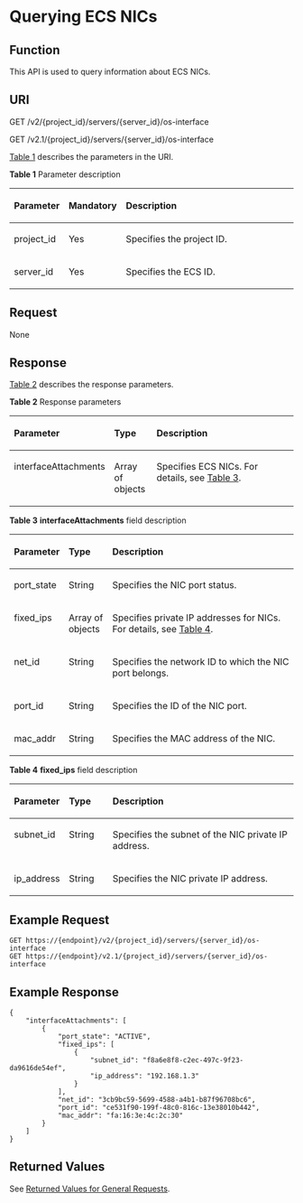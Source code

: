 # Querying ECS NICs<a name="EN-US_TOPIC_0020212661"></a>

## Function<a name="section36073588"></a>

This API is used to query information about ECS NICs.

## URI<a name="section56226836"></a>

GET /v2/\{project\_id\}/servers/\{server\_id\}/os-interface

GET /v2.1/\{project\_id\}/servers/\{server\_id\}/os-interface

[Table 1](#table38523909)  describes the parameters in the URI.

**Table  1**  Parameter description

<a name="table38523909"></a>
<table><thead align="left"><tr id="row15247616"><th class="cellrowborder" valign="top" width="16.61%" id="mcps1.2.4.1.1"><p id="p5187119"><a name="p5187119"></a><a name="p5187119"></a>Parameter</p>
</th>
<th class="cellrowborder" valign="top" width="17.54%" id="mcps1.2.4.1.2"><p id="p17503500"><a name="p17503500"></a><a name="p17503500"></a>Mandatory</p>
</th>
<th class="cellrowborder" valign="top" width="65.85%" id="mcps1.2.4.1.3"><p id="p8497414"><a name="p8497414"></a><a name="p8497414"></a>Description</p>
</th>
</tr>
</thead>
<tbody><tr id="row23712525"><td class="cellrowborder" valign="top" width="16.61%" headers="mcps1.2.4.1.1 "><p id="p41666396"><a name="p41666396"></a><a name="p41666396"></a>project_id</p>
</td>
<td class="cellrowborder" valign="top" width="17.54%" headers="mcps1.2.4.1.2 "><p id="p19534911"><a name="p19534911"></a><a name="p19534911"></a>Yes</p>
</td>
<td class="cellrowborder" valign="top" width="65.85%" headers="mcps1.2.4.1.3 "><p id="p37593705"><a name="p37593705"></a><a name="p37593705"></a>Specifies the project ID.</p>
</td>
</tr>
<tr id="row45459464114812"><td class="cellrowborder" valign="top" width="16.61%" headers="mcps1.2.4.1.1 "><p id="p6481999114812"><a name="p6481999114812"></a><a name="p6481999114812"></a>server_id</p>
</td>
<td class="cellrowborder" valign="top" width="17.54%" headers="mcps1.2.4.1.2 "><p id="p55279920114812"><a name="p55279920114812"></a><a name="p55279920114812"></a>Yes</p>
</td>
<td class="cellrowborder" valign="top" width="65.85%" headers="mcps1.2.4.1.3 "><p id="p48488537114812"><a name="p48488537114812"></a><a name="p48488537114812"></a>Specifies the ECS ID.</p>
</td>
</tr>
</tbody>
</table>

## Request<a name="section36279478"></a>

None

## Response<a name="section58079852"></a>

[Table 2](#table25276401)  describes the response parameters.

**Table  2**  Response parameters

<a name="table25276401"></a>
<table><thead align="left"><tr id="row30840926"><th class="cellrowborder" valign="top" width="16.57%" id="mcps1.2.4.1.1"><p id="p137113478283"><a name="p137113478283"></a><a name="p137113478283"></a>Parameter</p>
</th>
<th class="cellrowborder" valign="top" width="15.440000000000001%" id="mcps1.2.4.1.2"><p id="p748676"><a name="p748676"></a><a name="p748676"></a>Type</p>
</th>
<th class="cellrowborder" valign="top" width="67.99%" id="mcps1.2.4.1.3"><p id="p60642794"><a name="p60642794"></a><a name="p60642794"></a>Description</p>
</th>
</tr>
</thead>
<tbody><tr id="row13119252"><td class="cellrowborder" valign="top" width="16.57%" headers="mcps1.2.4.1.1 "><p id="p56026474"><a name="p56026474"></a><a name="p56026474"></a>interfaceAttachments</p>
</td>
<td class="cellrowborder" valign="top" width="15.440000000000001%" headers="mcps1.2.4.1.2 "><p id="p34453949"><a name="p34453949"></a><a name="p34453949"></a>Array of objects</p>
</td>
<td class="cellrowborder" valign="top" width="67.99%" headers="mcps1.2.4.1.3 "><p id="p18214233"><a name="p18214233"></a><a name="p18214233"></a>Specifies ECS NICs. For details, see <a href="#table49805933">Table 3</a>.</p>
</td>
</tr>
</tbody>
</table>

**Table  3** **interfaceAttachments**  field description

<a name="table49805933"></a>
<table><thead align="left"><tr id="row9026257"><th class="cellrowborder" valign="top" width="16.42%" id="mcps1.2.4.1.1"><p id="p0275155662814"><a name="p0275155662814"></a><a name="p0275155662814"></a>Parameter</p>
</th>
<th class="cellrowborder" valign="top" width="15.479999999999999%" id="mcps1.2.4.1.2"><p id="p15275145672813"><a name="p15275145672813"></a><a name="p15275145672813"></a>Type</p>
</th>
<th class="cellrowborder" valign="top" width="68.10000000000001%" id="mcps1.2.4.1.3"><p id="p182751256102814"><a name="p182751256102814"></a><a name="p182751256102814"></a>Description</p>
</th>
</tr>
</thead>
<tbody><tr id="row10727144"><td class="cellrowborder" valign="top" width="16.42%" headers="mcps1.2.4.1.1 "><p id="p63592346"><a name="p63592346"></a><a name="p63592346"></a>port_state</p>
</td>
<td class="cellrowborder" valign="top" width="15.479999999999999%" headers="mcps1.2.4.1.2 "><p id="p13579756"><a name="p13579756"></a><a name="p13579756"></a>String</p>
</td>
<td class="cellrowborder" valign="top" width="68.10000000000001%" headers="mcps1.2.4.1.3 "><p id="p34639550"><a name="p34639550"></a><a name="p34639550"></a>Specifies the NIC port status.</p>
</td>
</tr>
<tr id="row43320496"><td class="cellrowborder" valign="top" width="16.42%" headers="mcps1.2.4.1.1 "><p id="p19299281"><a name="p19299281"></a><a name="p19299281"></a>fixed_ips</p>
</td>
<td class="cellrowborder" valign="top" width="15.479999999999999%" headers="mcps1.2.4.1.2 "><p id="p55265559"><a name="p55265559"></a><a name="p55265559"></a>Array of objects</p>
</td>
<td class="cellrowborder" valign="top" width="68.10000000000001%" headers="mcps1.2.4.1.3 "><p id="p23274750"><a name="p23274750"></a><a name="p23274750"></a>Specifies private IP addresses for NICs. For details, see <a href="#table19750463">Table 4</a>.</p>
</td>
</tr>
<tr id="row8146160"><td class="cellrowborder" valign="top" width="16.42%" headers="mcps1.2.4.1.1 "><p id="p55859239"><a name="p55859239"></a><a name="p55859239"></a>net_id</p>
</td>
<td class="cellrowborder" valign="top" width="15.479999999999999%" headers="mcps1.2.4.1.2 "><p id="p10966323"><a name="p10966323"></a><a name="p10966323"></a>String</p>
</td>
<td class="cellrowborder" valign="top" width="68.10000000000001%" headers="mcps1.2.4.1.3 "><p id="p8495130"><a name="p8495130"></a><a name="p8495130"></a>Specifies the network ID to which the NIC port belongs.</p>
</td>
</tr>
<tr id="row9347313"><td class="cellrowborder" valign="top" width="16.42%" headers="mcps1.2.4.1.1 "><p id="p18934887"><a name="p18934887"></a><a name="p18934887"></a>port_id</p>
</td>
<td class="cellrowborder" valign="top" width="15.479999999999999%" headers="mcps1.2.4.1.2 "><p id="p13287175"><a name="p13287175"></a><a name="p13287175"></a>String</p>
</td>
<td class="cellrowborder" valign="top" width="68.10000000000001%" headers="mcps1.2.4.1.3 "><p id="p22674843"><a name="p22674843"></a><a name="p22674843"></a>Specifies the ID of the NIC port.</p>
</td>
</tr>
<tr id="row2747002"><td class="cellrowborder" valign="top" width="16.42%" headers="mcps1.2.4.1.1 "><p id="p21180630"><a name="p21180630"></a><a name="p21180630"></a>mac_addr</p>
</td>
<td class="cellrowborder" valign="top" width="15.479999999999999%" headers="mcps1.2.4.1.2 "><p id="p50770908"><a name="p50770908"></a><a name="p50770908"></a>String</p>
</td>
<td class="cellrowborder" valign="top" width="68.10000000000001%" headers="mcps1.2.4.1.3 "><p id="p35008393"><a name="p35008393"></a><a name="p35008393"></a>Specifies the MAC address of the NIC.</p>
</td>
</tr>
</tbody>
</table>

**Table  4** **fixed\_ips**  field description

<a name="table19750463"></a>
<table><thead align="left"><tr id="row60761195"><th class="cellrowborder" valign="top" width="16.35%" id="mcps1.2.4.1.1"><p id="p1495811588288"><a name="p1495811588288"></a><a name="p1495811588288"></a>Parameter</p>
</th>
<th class="cellrowborder" valign="top" width="15.6%" id="mcps1.2.4.1.2"><p id="p5958105810282"><a name="p5958105810282"></a><a name="p5958105810282"></a>Type</p>
</th>
<th class="cellrowborder" valign="top" width="68.05%" id="mcps1.2.4.1.3"><p id="p1495816587288"><a name="p1495816587288"></a><a name="p1495816587288"></a>Description</p>
</th>
</tr>
</thead>
<tbody><tr id="row61624137"><td class="cellrowborder" valign="top" width="16.35%" headers="mcps1.2.4.1.1 "><p id="p25499238"><a name="p25499238"></a><a name="p25499238"></a>subnet_id</p>
</td>
<td class="cellrowborder" valign="top" width="15.6%" headers="mcps1.2.4.1.2 "><p id="p65213800"><a name="p65213800"></a><a name="p65213800"></a>String</p>
</td>
<td class="cellrowborder" valign="top" width="68.05%" headers="mcps1.2.4.1.3 "><p id="p27784979"><a name="p27784979"></a><a name="p27784979"></a>Specifies the subnet of the NIC private IP address.</p>
</td>
</tr>
<tr id="row48738220"><td class="cellrowborder" valign="top" width="16.35%" headers="mcps1.2.4.1.1 "><p id="p55481787"><a name="p55481787"></a><a name="p55481787"></a>ip_address</p>
</td>
<td class="cellrowborder" valign="top" width="15.6%" headers="mcps1.2.4.1.2 "><p id="p17532027"><a name="p17532027"></a><a name="p17532027"></a>String</p>
</td>
<td class="cellrowborder" valign="top" width="68.05%" headers="mcps1.2.4.1.3 "><p id="p30163672"><a name="p30163672"></a><a name="p30163672"></a>Specifies the NIC private IP address.</p>
</td>
</tr>
</tbody>
</table>

## Example Request<a name="section10941134193415"></a>

```
GET https://{endpoint}/v2/{project_id}/servers/{server_id}/os-interface
GET https://{endpoint}/v2.1/{project_id}/servers/{server_id}/os-interface
```

## Example Response<a name="section1829831018292"></a>

```
{
    "interfaceAttachments": [
        {
            "port_state": "ACTIVE",
            "fixed_ips": [
                {
                    "subnet_id": "f8a6e8f8-c2ec-497c-9f23-da9616de54ef",
                    "ip_address": "192.168.1.3"
                }
            ],
            "net_id": "3cb9bc59-5699-4588-a4b1-b87f96708bc6",
            "port_id": "ce531f90-199f-48c0-816c-13e38010b442",
            "mac_addr": "fa:16:3e:4c:2c:30"
        }
    ]
}
```

## Returned Values<a name="section52956621"></a>

See  [Returned Values for General Requests](returned-values-for-general-requests.md).


